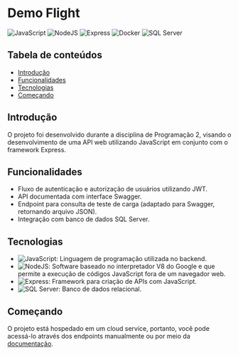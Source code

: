 # Demo Flight

![JavaScript](https://img.shields.io/badge/JavaScript--yellow) ![NodeJS](https://img.shields.io/badge/Node-JS-green) ![Express](https://img.shields.io/badge/Express-JS-white) ![Docker](https://img.shields.io/badge/Docker--blue) ![SQL Server](https://img.shields.io/badge/SQL%20Server-Database-yellow)

## Tabela de conteúdos

- [Introdução](#introdução)
- [Funcionalidades](#funcionalidades)
- [Tecnologias](#tecnologias)
- [Começando](#começando)

## Introdução

O projeto foi desenvolvido durante a disciplina de Programação 2, visando o desenvolvimento de uma API web utilizando JavaScript em conjunto com o framework Express.

## Funcionalidades

- Fluxo de autenticação e autorização de usuários utilizando JWT.
- API documentada com interface Swagger.
- Endpoint para consulta de teste de carga (adaptado para Swagger, retornando arquivo JSON).
- Integração com banco de dados SQL Server.

## Tecnologias

- ![JavaScript](https://img.shields.io/badge/JavaScript--yellow): Linguagem de programação utilizada no backend.
- ![NodeJS](https://img.shields.io/badge/Node-JS-green): Software baseado no interpretador V8 do Google e que permite a execução de códigos JavaScript fora de um navegador web.
- ![Express](https://img.shields.io/badge/Express-JS-white): Framework para criação de APIs com JavaScript.
- ![SQL Server](https://img.shields.io/badge/SQL%20Server-Database-yellow): Banco de dados relacional.

## Começando

O projeto está hospedado em um cloud service, portanto, você pode acessá-lo através dos endpoints manualmente ou por meio da [documentação](https://demo-flight-production-c887.up.railway.app/docs/#/).
